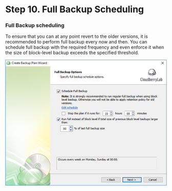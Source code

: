 # Step 10. Full Backup Scheduling

### Full Backup scheduling

To ensure that you can at any point revert to the older versions, it is recommended to perform full backup every now and then. You can schedule full backup with the required frequency and even enforce it when the size of block-level backup exceeds the specified threshold.

![](../../../../.gitbook/assets/wizard15.PNG)

### 

